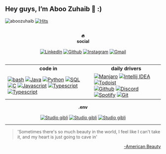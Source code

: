 ## Hey guys, I’m Aboo Zuhaib 🐣 :)

![aboozuhaib](https://img.shields.io/badge/aboo-zuhaib-%23000)
[![Hits](https://hits.seeyoufarm.com/api/count/incr/badge.svg?url=https%3A%2F%2Fgithub.com%2Faboozuhaib%2Fhit-counter&count_bg=%2379C83D&title_bg=%23555555&icon=&icon_color=%23E7E7E7&title=hits&edge_flat=false)](https://hits.seeyoufarm.com)

<br />
<div align="center"><strong>🔥</strong></div>
<div align="center"><strong>social</strong></div>
<br />

<div align="center">
    <a href="https://www.linkedin.com/in/aboo-zuhaib-gasil-c-p-29a6a51b6" target="_blank"><img alt="LinkedIn" src="https://img.shields.io/badge/linkedin-b8bedd?style=flat&logo=linkedin&logoColor=333533"></a>
    <a href="https://github.com/aboozuhaib/" target="_blank"><img alt="Github" src="https://img.shields.io/badge/github-b8bedd?style=flat&logo=github&logoColor=333533"></a>
    <a href="https://instagram.com/_aboo_zuhaib_?igshid=YmMyMTA2M2Y=" target="_blank"><img alt="Instagram" src="https://img.shields.io/badge/instagram-b8bedd?style=flat&logo=instagram&logoColor=333533"></a>
    <a href="mailto:aboozuhaibclt@gmail.com" target="_blank"><img alt="Gmail" src="https://img.shields.io/badge/gmail-b8bedd?style=flat&logo=gmail&logoColor=333533"></a>
</div>
<br />

<table width="100%" cellspacing="0" cellpadding="0" align="center">
<tbody>
<tr>
<td align="center"><strong>code in</strong></td>
<td align="center"><strong>daily drivers</strong></td>
</tr>
<tr>
<td>
    <a href="#" target="_blank"><img alt="bash" src="https://img.shields.io/badge/bash-b2f7ef?style=flat&logo=linux&logoColor=383533"></a>
    <a href="#" target="_blank"><img alt="Java" src="https://img.shields.io/badge/java-b2f7ef??style=flat&logo=java&logoColor=333533"></a>
    <a href="#" target="_blank"><img alt="Python" src="https://img.shields.io/badge/python-b2f7ef??style=for-the-badge&logo=python&logoColor=333533"></a>
    <a href="#" target="_blank"><img alt="SQL" src="https://img.shields.io/badge/sql-b2f7ef??style=for-the-badge&logo=postgresql&logoColor=333533"></a>
    <br />
    <a href="#" target="_blank"><img alt="C" src="https://img.shields.io/badge/-f7d6e0?style=flat&logo=c&logoColor=333533"></a>
    <a href="#" target="_blank"><img alt="Javascript" src="https://img.shields.io/badge/javascript-f7d6e0?style=flat&logo=javascript&logoColor=333533"></a>
    <a href="#" target="_blank"><img alt="Typescript" src="https://img.shields.io/badge/css-f7d6e0?style=flat&logo=css3&logoColor=333533"></a>
    <a href="#" target="_blank"><img alt="Typescript" src="https://img.shields.io/badge/html-f7d6e0?style=flat&logo=html5&logoColor=333533"></a>
</td>
<td>
    <a href="#" target="_blank"><img alt="Manjaro" src="https://img.shields.io/badge/manjaro-7bdff2?style=flat&logo=manjaro&logoColor=333533"></a>
    <a href="#" target="_blank"><img alt="Intellij IDEA" src="https://img.shields.io/badge/intellij_idea-7bdff2?style=flat&logo=intellij-idea&logoColor=333533"></a>
    <a href="#" target="_blank"><img alt="Todoist" src="https://img.shields.io/badge/todoist-7bdff2?style=flat&logo=todoist&logoColor=333533"></a>
    <br />
    <a href="#" target="_blank"><img alt="Github" src="https://img.shields.io/badge/github-7bdff2?style=flat&logo=github&logoColor=333533"></a>
    <a href="#" target="_blank"><img alt="Discord" src="https://img.shields.io/badge/discord-7bdff2?style=flat&logo=discord&logoColor=333533"></a>
    <a href="#" target="_blank"><img alt="Spotify" src="https://img.shields.io/badge/spotify-7bdff2?style=flat&logo=spotify&logoColor=333533"></a>
    <a href="#" target="_blank"><img alt="Git" src="https://img.shields.io/badge/git-7bdff2?style=flat&logo=git&logoColor=333533"></a>
</td>
</tr>
</tbody>
</table>

<div align="center"><strong>.env</strong></div>
<br />
<div align="center">
  <a href="https://www.studioghibli.com.au/" target="_blank"><img alt="Studio gibli" src="https://img.shields.io/badge/Studio gibli-7bdf2?style=flat&logo=&logoColor=333533"></a>
  <a href="https://www.youtube.com/watch?v=NRorLcHt8Bw" target="_blank"><img alt="Studio gibli" src="https://img.shields.io/badge/Aurora-44d5f2?style=flat&logo=&logoColor=333533"></a>
  <a href="https://www.youtube.com/watch?v=wupToqz1e2g" target="_blank"><img alt="Studio gibli" src="https://img.shields.io/badge/the pale blue dot-f706e0?style=flat&logo=&logoColor=333533"></a>
  

</div>

---

> 'Sometimes there's so much beauty in the world, I feel like I can't take it, and my heart is just going to cave in'

<p align="right">
    <a href="https://www.youtube.com/watch?v=Qssvnjj5Moo" target="_blank">-American Beauty</a>
</p
